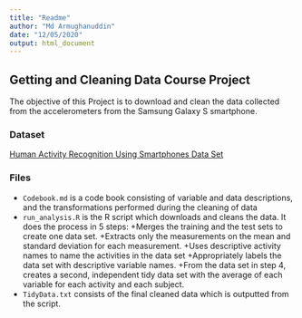 ```yaml
---
title: "Readme"
author: "Md Armughanuddin"
date: "12/05/2020"
output: html_document
---
```


## Getting and Cleaning Data Course Project

The objective of this Project is to download and clean the data collected from the accelerometers from the Samsung Galaxy S smartphone.


### Dataset

[Human Activity Recognition Using Smartphones Data Set](http://archive.ics.uci.edu/ml/datasets/Human+Activity+Recognition+Using+Smartphones)


### Files 

* `Codebook.md` is a code book consisting of variable and data descriptions, and the transformations performed during the cleaning of data
* `run_analysis.R` is the R script which downloads and cleans the data. It does the process in 5 steps:
+Merges the training and the test sets to create one data set.
+Extracts only the measurements on the mean and standard deviation for each measurement.
+Uses descriptive activity names to name the activities in the data set
+Appropriately labels the data set with descriptive variable names.
+From the data set in step 4, creates a second, independent tidy data set with the average of each variable for each activity and each subject.
* `TidyData.txt` consists of the final cleaned data which is outputted from the script. 